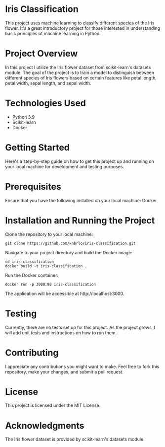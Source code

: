 # Iris Classification
This project uses machine learning to classify different species of the Iris flower. It's a great introductory project for those interested in understanding basic principles of machine learning in Python.

# Project Overview
In this project I utilize the Iris flower dataset from scikit-learn's datasets module. The goal of the project is to train a model to distinguish between different species of Iris flowers based on certain features like petal length, petal width, sepal length, and sepal width.

# Technologies Used
- Python 3.9
- Scikit-learn
- Docker

# Getting Started
Here's a step-by-step guide on how to get this project up and running on your local machine for development and testing purposes.

# Prerequisites
Ensure that you have the following installed on your local machine:
Docker

# Installation and Running the Project
Clone the repository to your local machine:

```
git clone https://github.com/knbrlo/iris-classification.git
```

Navigate to your project directory and build the Docker image:
```
cd iris-classification
docker build -t iris-classification .
```

Run the Docker container:

```
docker run -p 3000:80 iris-classification
```

The application will be accessible at http://localhost:3000.

# Testing
Currently, there are no tests set up for this project. As the project grows, I will add unit tests and instructions on how to run them.

# Contributing
I appreciate any contributions you might want to make. Feel free to fork this repository, make your changes, and submit a pull request.

# License
This project is licensed under the MIT License.

# Acknowledgments
The Iris flower dataset is provided by scikit-learn's datasets module.